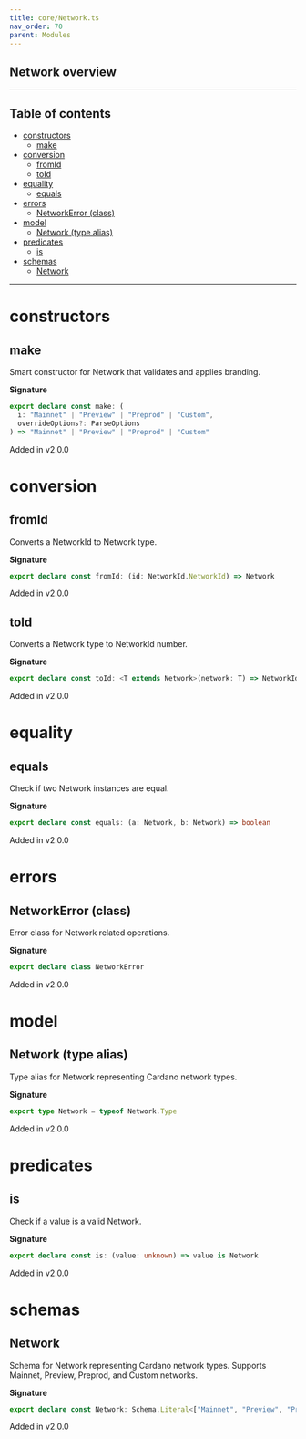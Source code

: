 ```yaml
---
title: core/Network.ts
nav_order: 70
parent: Modules
---
```


## Network overview

---

<h2 class="text-delta">Table of contents</h2>

- [constructors](#constructors)
  - [make](#make)
- [conversion](#conversion)
  - [fromId](#fromid)
  - [toId](#toid)
- [equality](#equality)
  - [equals](#equals)
- [errors](#errors)
  - [NetworkError (class)](#networkerror-class)
- [model](#model)
  - [Network (type alias)](#network-type-alias)
- [predicates](#predicates)
  - [is](#is)
- [schemas](#schemas)
  - [Network](#network)

---

# constructors

## make

Smart constructor for Network that validates and applies branding.

**Signature**

```ts
export declare const make: (
  i: "Mainnet" | "Preview" | "Preprod" | "Custom",
  overrideOptions?: ParseOptions
) => "Mainnet" | "Preview" | "Preprod" | "Custom"
```

Added in v2.0.0

# conversion

## fromId

Converts a NetworkId to Network type.

**Signature**

```ts
export declare const fromId: (id: NetworkId.NetworkId) => Network
```

Added in v2.0.0

## toId

Converts a Network type to NetworkId number.

**Signature**

```ts
export declare const toId: <T extends Network>(network: T) => NetworkId.NetworkId
```

Added in v2.0.0

# equality

## equals

Check if two Network instances are equal.

**Signature**

```ts
export declare const equals: (a: Network, b: Network) => boolean
```

Added in v2.0.0

# errors

## NetworkError (class)

Error class for Network related operations.

**Signature**

```ts
export declare class NetworkError
```

Added in v2.0.0

# model

## Network (type alias)

Type alias for Network representing Cardano network types.

**Signature**

```ts
export type Network = typeof Network.Type
```

Added in v2.0.0

# predicates

## is

Check if a value is a valid Network.

**Signature**

```ts
export declare const is: (value: unknown) => value is Network
```

Added in v2.0.0

# schemas

## Network

Schema for Network representing Cardano network types.
Supports Mainnet, Preview, Preprod, and Custom networks.

**Signature**

```ts
export declare const Network: Schema.Literal<["Mainnet", "Preview", "Preprod", "Custom"]>
```

Added in v2.0.0
